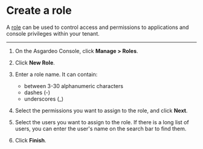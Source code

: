 # Create a role

A [role](../../../concepts/user-mgt/users-groups-roles#roles) can be used to control access and permissions to applications and console privileges within your tenant.

---

1. On the Asgardeo Console, click **Manage > Roles**. 

2. Click **New Role**. 

3. Enter a role name. It can contain:
    - between 3-30 alphanumeric characters
    - dashes (-)
    - underscores (_)

4. Select the permissions you want to assign to the role, and click **Next**. 

5. Select the users you want to assign to the role. If there is a long list of users, you can enter the user's name on the search bar to find them. 

6. Click **Finish**. 



